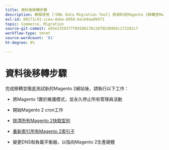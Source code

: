 ```yaml
---
title: 資料後移轉步驟
description: 瞭解使用 [!DNL Data Migration Tool] 將資料從Magento 1移轉至Magento 2後要採取的步驟。
exl-id: 00171c41-ccea-4ebe-8958-becb9aa09973
topic: Commerce, Migration
source-git-commit: e83e2359377f03506178c28f8b30993c172282c7
workflow-type: tm+mt
source-wordcount: '81'
ht-degree: 0%

---
```


# 資料後移轉步驟

完成移轉並徹底測試新的Magento 2網站後，請執行以下工作：

* 將Magento 1置於維護模式，並永久停止所有管理員活動

* 開始Magento 2 cron工作

* [排清所有Magento 2快取型別](../../../configuration/cli/manage-cache.md#clean-and-flush-cache-types)

* [重新索引所有Magento 2索引子](../../../configuration/cli/manage-indexers.md#reindex)

* 變更DNS和負載平衡器，以指向Magento 2生產硬體
